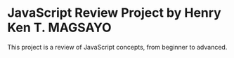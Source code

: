# JavaScript Review Project by Henry Ken T. MAGSAYO
This project is a review of JavaScript concepts, from beginner to advanced.